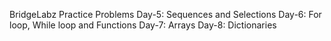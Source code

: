 BridgeLabz Practice Problems
Day-5: Sequences and Selections
Day-6: For loop, While loop and Functions
Day-7: Arrays
Day-8: Dictionaries

